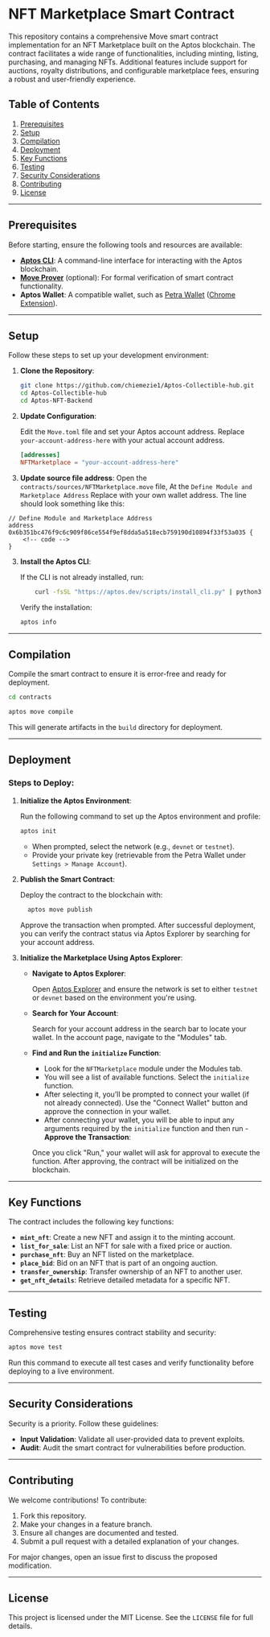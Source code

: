 # NFT Marketplace Smart Contract

This repository contains a comprehensive Move smart contract implementation for an NFT Marketplace built on the Aptos blockchain. The contract facilitates a wide range of functionalities, including minting, listing, purchasing, and managing NFTs. Additional features include support for auctions, royalty distributions, and configurable marketplace fees, ensuring a robust and user-friendly experience.

## Table of Contents

1. [Prerequisites](#prerequisites)
2. [Setup](#setup)
3. [Compilation](#compilation)
4. [Deployment](#deployment)
5. [Key Functions](#key-functions)
6. [Testing](#testing)
7. [Security Considerations](#security-considerations)
8. [Contributing](#contributing)
9. [License](#license)

---

## Prerequisites

Before starting, ensure the following tools and resources are available:

- [**Aptos CLI**](https://aptos.dev/cli-tools/aptos-cli-tool/install-aptos-cli): A command-line interface for interacting with the Aptos blockchain.
- [**Move Prover**](https://github.com/move-language/move/tree/main/language/move-prover) (optional): For formal verification of smart contract functionality.
- **Aptos Wallet**: A compatible wallet, such as [Petra Wallet](https://petra.app/) ([Chrome Extension](https://chromewebstore.google.com/detail/petra-aptos-wallet/ejjladinnckdgjemekebdpeokbikhfci)).

---

## Setup

Follow these steps to set up your development environment:

1. **Clone the Repository**:
    
    ```bash
    git clone https://github.com/chiemezie1/Aptos-Collectible-hub.git
    cd Aptos-Collectible-hub
    cd Aptos-NFT-Backend
    
    ```
    
2. **Update Configuration**:
    
    Edit the `Move.toml` file and set your Aptos account address. Replace `your-account-address-here` with your actual account address.
    
    ```toml
    [addresses]
    NFTMarketplace = "your-account-address-here"
    
    ```
    
3. **Update source file address**:
Open the `contracts/sources/NFTMarketplace.move` file, 
At the `Define Module and Marketplace Address` Replace <insert-your-address-here> with your own wallet address. 
The line should look something like this:
```
// Define Module and Marketplace Address
address 0x6b351bc476f9c6c909f86ce554f9ef8dda5a518ecb759190d10894f33f53a035 {
    <!-- code -->
}
```

3. **Install the Aptos CLI**:
    
    If the CLI is not already installed, run:
    
    ```bash
        curl -fsSL "https://aptos.dev/scripts/install_cli.py" | python3
    
    ```
    
    Verify the installation:
    
    ```bash
    aptos info
    
    ```
    

---

## Compilation

Compile the smart contract to ensure it is error-free and ready for deployment.

```bash
cd contracts

aptos move compile

```

This will generate artifacts in the `build` directory for deployment.

---

## Deployment

### Steps to Deploy:

1. **Initialize the Aptos Environment**:
    
    Run the following command to set up the Aptos environment and profile:
    
    ```bash
    aptos init
    
    ```
    
    - When prompted, select the network (e.g., `devnet` or `testnet`).
    - Provide your private key (retrievable from the Petra Wallet under `Settings > Manage Account`).
2. **Publish the Smart Contract**:
    
    Deploy the contract to the blockchain with:
    
    ```bash
      aptos move publish
    
    ```
    
    Approve the transaction when prompted. After successful deployment, you can verify the contract status via Aptos Explorer by searching for your account address.
    
3. **Initialize the Marketplace Using Aptos Explorer**:

    - **Navigate to Aptos Explorer**:
        
        Open [Aptos Explorer](https://explorer.aptoslabs.com/?network=testnet) and ensure the network is set to either `testnet` or `devnet` based on the environment you're using.
        
    - **Search for Your Account**:
        
        Search for your account address in the search bar to locate your wallet. In the account page, navigate to the "Modules" tab.
        
    - **Find and Run the `initialize` Function**:
        - Look for the `NFTMarketplace` module under the Modules tab.
        - You will see a list of available functions. Select the `initialize` function.
        - After selecting it, you’ll be prompted to connect your wallet (if not already connected). Use the "Connect Wallet" button and approve the connection in your wallet.
        - After connecting your wallet, you will be able to input any arguments required by the `initialize` function and then run - **Approve the Transaction**:
        
        Once you click "Run," your wallet will ask for approval to execute the function. After approving, the contract will be initialized on the blockchain.

---

## Key Functions

The contract includes the following key functions:

- **`mint_nft`**: Create a new NFT and assign it to the minting account.
- **`list_for_sale`**: List an NFT for sale with a fixed price or auction.
- **`purchase_nft`**: Buy an NFT listed on the marketplace.
- **`place_bid`**: Bid on an NFT that is part of an ongoing auction.
- **`transfer_ownership`**: Transfer ownership of an NFT to another user.
- **`get_nft_details`**: Retrieve detailed metadata for a specific NFT.

---

## Testing

Comprehensive testing ensures contract stability and security:

```bash
aptos move test

```

Run this command to execute all test cases and verify functionality before deploying to a live environment.

---

## Security Considerations

Security is a priority. Follow these guidelines:

- **Input Validation**: Validate all user-provided data to prevent exploits.
- **Audit**: Audit the smart contract for vulnerabilities before production.

---

## Contributing

We welcome contributions! To contribute:

1. Fork this repository.
2. Make your changes in a feature branch.
3. Ensure all changes are documented and tested.
4. Submit a pull request with a detailed explanation of your changes.

For major changes, open an issue first to discuss the proposed modification.

---

## License

This project is licensed under the MIT License. See the `LICENSE` file for full details.
